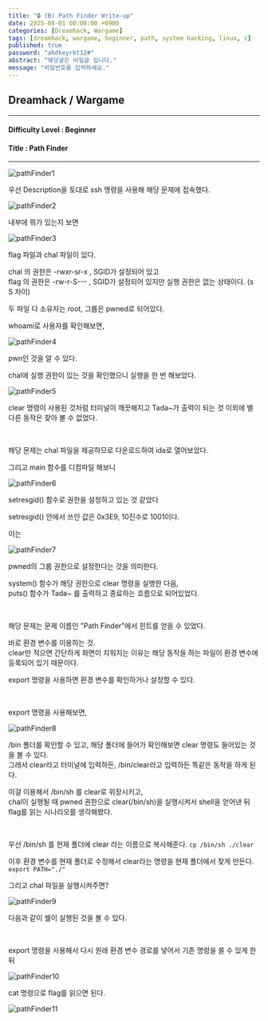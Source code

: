 ```yaml
---
title: "🔒 (B) Path Finder Write-up"
date: 2025-08-01 00:00:00 +0900
categories: [Dreamhack, Wargame]
tags: [dreamhack, wargame, beginner, path, system hacking, linux, c]
published: true
password: "ahdkeyrkt12#"
abstract: "해당글은 비밀글 입니다."
message: "비밀번호를 입력하세요."
---
```


## Dreamhack / Wargame

---

#### Difficulty Level : Beginner  
#### Title : Path Finder

---

![pathFinder1](/assets/img/dreamhack/pathFinder1.png)

우선 Description을 토대로 ssh 명령을 사용해 해당 문제에 접속했다.

![pathFinder2](/assets/img/dreamhack/pathFinder2.png)

내부에 뭐가 있는지 보면

![pathFinder3](/assets/img/dreamhack/pathFinder3.png)

flag 파일과 chal 파일이 있다.

chal 의 권한은 -rwxr-sr-x , SGID가 설정되어 있고  
flag 의 권한은 -rw-r-S--- , SGID가 설정되어 있지만 실행 권한은 없는 상태이다. (s S 차이)

두 파일 다 소유자는 root, 그룹은 pwned로 되어있다.

whoami로 사용자를 확인해보면,

![pathFinder4](/assets/img/dreamhack/pathFinder4.png)

pwn인 것을 알 수 있다.

chal에 실행 권한이 있는 것을 확인했으니 실행을 한 번 해보았다.

![pathFinder5](/assets/img/dreamhack/pathFinder5.png)

clear 명령이 사용된 것처럼 터미널이 깨끗해지고 Tada~가 출력이 되는 것 이외에 별다른 동작은 찾아 볼 수 없었다.

<br>

해당 문제는 chal 파일을 제공하므로 다운로드하여 ida로 열어보았다.

그리고 main 함수를 디컴파일 해보니

![pathFinder6](/assets/img/dreamhack/pathFinder6.png)

setresgid() 함수로 권한을 설정하고 있는 것 같았다

setresgid() 안에서 쓰인 값은 0x3E9, 10진수로 1001이다.

이는

![pathFinder7](/assets/img/dreamhack/pathFinder7.png)

pwned의 그룹 권한으로 설정한다는 것을 의미한다.

system() 함수가 해당 권한으로 clear 명령을 실행한 다음,  
puts() 함수가 Tada~ 를 출력하고 종료하는 흐름으로 되어있었다.

<br>

해당 문제는 문제 이름인 "Path Finder"에서 힌트를 얻을 수 있었다.

바로 환경 변수를 이용하는 것.  
clear만 적으면 간단하게 화면이 지워지는 이유는 해당 동작을 하는 파일이 환경 변수에 등록되어 있기 때문이다.

export 명령을 사용하면 환경 변수를 확인하거나 설정할 수 있다.

<br>

export 명령을 사용해보면,

![pathFinder8](/assets/img/dreamhack/pathFinder8.png)

/bin 폴더를 확인할 수 있고, 해당 폴더에 들어가 확인해보면 clear 명령도 들어있는 것을 볼 수 있다.  
그래서 clear라고 터미널에 입력하든, /bin/clear라고 입력하든 똑같은 동작을 하게 된다.

이걸 이용해서 /bin/sh 를 clear로 위장시키고,  
chal이 실행될 때 pwned 권한으로 clear(/bin/sh)을 실행시켜서 shell을 얻어낸 뒤 flag를 읽는 시나리오를 생각해봤다.

<br>

우선 /bin/sh 를 현재 폴더에 clear 라는 이름으로 복사해준다.
`cp /bin/sh ./clear`

이후 환경 변수를 현재 폴더로 수정해서 clear라는 명령을 현재 폴더에서 찾게 만든다.
`export PATH="./"`

그리고 chal 파일을 실행시켜주면?

![pathFinder9](/assets/img/dreamhack/pathFinder9.png)

다음과 같이 쉘이 실행된 것을 볼 수 있다.

<br>

export 명령을 사용해서 다시 원래 환경 변수 경로를 넣어서 기존 명령을 쓸 수 있게 한 뒤

![pathFinder10](/assets/img/dreamhack/pathFinder10.png)

cat 명령으로 flag를 읽으면 된다.

![pathFinder11](/assets/img/dreamhack/pathFinder11.png)
